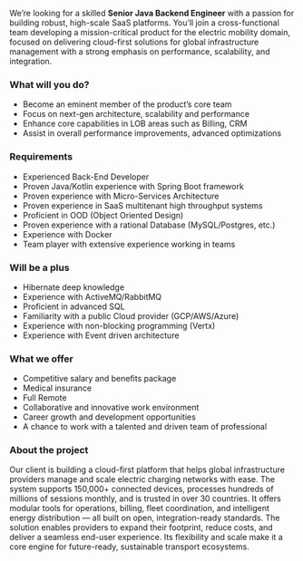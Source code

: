 We’re looking for a skilled **Senior Java Backend Engineer** with a passion
for building robust, high-scale SaaS platforms. You’ll join a cross-functional
team developing a mission-critical product for the electric mobility domain,
focused on delivering cloud-first solutions for global infrastructure
management with a strong emphasis on performance, scalability, and
integration.

### What will you do?

  * Become an eminent member of the product’s core team
  * Focus on next-gen architecture, scalability and performance
  * Enhance core capabilities in LOB areas such as Billing, CRM
  * Assist in overall performance improvements, advanced optimizations

### Requirements

  * Experienced Back-End Developer
  * Proven Java/Kotlin experience with Spring Boot framework
  * Proven experience with Micro-Services Architecture
  * Proven experience in SaaS multitenant high throughput systems
  * Proficient in OOD (Object Oriented Design)
  * Proven experience with a rational Database (MySQL/Postgres, etc.)
  * Experience with Docker
  * Team player with extensive experience working in teams

### Will be a plus

  * Hibernate deep knowledge
  * Experience with ActiveMQ/RabbitMQ
  * Proficient in advanced SQL
  * Familiarity with a public Cloud provider (GCP/AWS/Azure)
  * Experience with non-blocking programming (Vertx)
  * Experience with Event driven architecture

### What we offer

  * Competitive salary and benefits package
  * Medical insurance
  * Full Remote
  * Collaborative and innovative work environment
  * Career growth and development opportunities
  * A chance to work with a talented and driven team of professional

### About the project

Our client is building a cloud-first platform that helps global infrastructure
providers manage and scale electric charging networks with ease. The system
supports 150,000+ connected devices, processes hundreds of millions of
sessions monthly, and is trusted in over 30 countries. It offers modular tools
for operations, billing, fleet coordination, and intelligent energy
distribution — all built on open, integration-ready standards. The solution
enables providers to expand their footprint, reduce costs, and deliver a
seamless end-user experience. Its flexibility and scale make it a core engine
for future-ready, sustainable transport ecosystems.